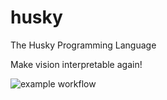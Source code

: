# husky
The Husky Programming Language

Make vision interpretable again!

![example workflow](https://github.com/xiyuzhai/husky/.github/workflows/rust.yml/badge.svg)
